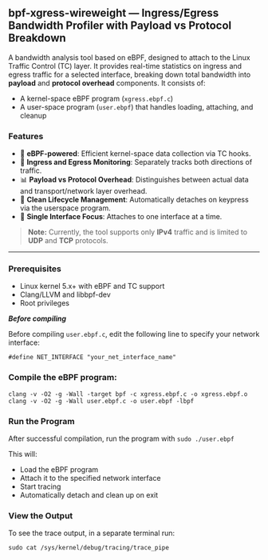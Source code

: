 ## bpf-xgress-wireweight — Ingress/Egress Bandwidth Profiler with Payload vs Protocol Breakdown

A bandwidth analysis tool based on eBPF, designed to attach to the Linux Traffic Control (TC) layer. 
It provides real-time statistics on ingress and egress traffic for a selected interface, breaking down total bandwidth into **payload** and **protocol overhead** components.
It consists of:

- A kernel-space eBPF program (`xgress.ebpf.c`)
- A user-space program (`user.ebpf`) that handles loading, attaching, and cleanup

### Features

- 🧠 **eBPF-powered**: Efficient kernel-space data collection via TC hooks.
- 🔀 **Ingress and Egress Monitoring**: Separately tracks both directions of traffic.
- 📊 **Payload vs Protocol Overhead**: Distinguishes between actual data and transport/network layer overhead.
- 🧼 **Clean Lifecycle Management**: Automatically detaches on keypress via the userspace program.
- 🧩 **Single Interface Focus**: Attaches to one interface at a time.

> **Note:** Currently, the tool supports only **IPv4** traffic and is limited to **UDP** and **TCP** protocols.
---

### Prerequisites

- Linux kernel 5.x+ with eBPF and TC support
- Clang/LLVM and libbpf-dev
- Root privileges

**_Before compiling_**

Before compiling `user.ebpf.c`, edit the following line to specify your network interface:

`#define NET_INTERFACE "your_net_interface_name"`

### Compile the eBPF program:
```
clang -v -O2 -g -Wall -target bpf -c xgress.ebpf.c -o xgress.ebpf.o
clang -v -O2 -g -Wall user.ebpf.c -o user.ebpf -lbpf
```

### Run the Program

After successful compilation, run the program with `sudo ./user.ebpf`

This will:
- Load the eBPF program
- Attach it to the specified network interface
- Start tracing
- Automatically detach and clean up on exit

### View the Output

To see the trace output, in a separate terminal run:

`sudo cat /sys/kernel/debug/tracing/trace_pipe`

